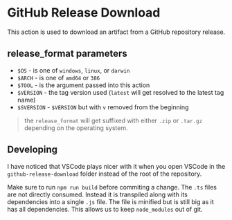 # GitHub Release Download

This action is used to download an artifact from a GitHub repository release.

## release_format parameters

- `$OS` - is one of `windows`, `linux`, or `darwin`
- `$ARCH` - is one of `amd64` or `386`
- `$TOOL` - is the argument passed into this action
- `$VERSION` - the tag version used (`latest` will get resolved to the latest tag name)
- `$SVERSION` - `$VERSION` but with `v` removed from the beginning

> the `release_format` will get suffixed with either `.zip` or `.tar.gz` depending on the operating system.

## Developing

I have noticed that VSCode plays nicer with it when you open VSCode in the `github-release-download` folder instead of the root of the repository.

Make sure to run `npm run build` before commiting a change. The `.ts` files are not directly consumed. Instead it is transpiled along with its dependencies into a single `.js` file. The file is minified but is still big as it has all dependencies. This allows us to keep `node_modules` out of git.
